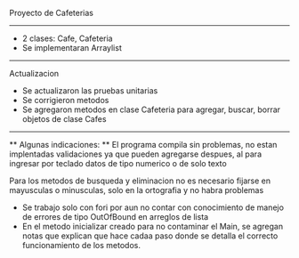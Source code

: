 Proyecto de Cafeterias
***
+ 2 clases: Cafe, Cafeteria
+ Se implementaran Arraylist


**************
Actualizacion
+ Se actualizaron las pruebas unitarias
+ Se corrigieron metodos
+ Se agregaron metodos en clase Cafeteria para agregar, buscar, borrar objetos de clase Cafes
***************

** Algunas indicaciones: **
El programa compila sin problemas, no estan implentadas validaciones ya que pueden agregarse despues, al para ingresar por teclado datos 
de tipo numerico o de solo texto

Para los metodos de busqueda y eliminacion no es necesario fijarse en mayusculas o minusculas, solo en la ortografia y no habra problemas
+ Se trabajo solo con fori por aun no contar con conocimiento de manejo de errores de tipo OutOfBound en arreglos de lista
+ En el metodo inicializar creado para no contaminar el Main, se agregan notas que explican que hace cadaa paso donde se detalla el correcto funcionamiento de los metodos.
